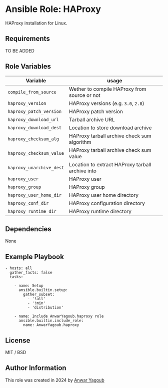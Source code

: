 Ansible Role: HAProxy
=========

HAProxy installation for Linux.

Requirements
------------

TO BE ADDED

Role Variables
--------------

| Variable                 | usage                                            |
| ------------------------ | ------------------------------------------------ |
| `compile_from_source`    | Wether to compile HAProxy from source or not     |
| `haproxy_version`        | HAProxy versions (e.g. `3.0`, `2.8`)             |
| `haproxy_patch_version`  | HAProxy patch version                            |
| `haproxy_download_url`   | Tarball archive URL                              |
| `haproxy_download_dest`  | Location to store download archive               |
| `haproxy_checksum_alg`   | HAProxy tarball archive check sum algorithm      |
| `haproxy_checksum_value` | HAProxy tarball archive check sum value          |
| `haproxy_unarchive_dest` | Location to extract HAProxy tarball archive into |
| `haproxy_user`           | HAProxy user                                     |
| `haproxy_group`          | HAProxy group                                    |
| `haproxy_user_home_dir`  | HAProxy user home directory                      |
| `haproxy_conf_dir`       | HAProxy configuration directory                  |
| `haproxy_runtime_dir`    | HAProxy runtime directory                        |

Dependencies
------------

None

Example Playbook
----------------

    - hosts: all
      gather_facts: false
      tasks:

        - name: Setup
          ansible.builtin.setup:
            gather_subset:
              - '!all'
              - '!min'
              - 'distribution'

        - name: Include AnwarYagoub.haproxy role
          ansible.builtin.include_role:
            name: AnwarYagoub.haproxy

License
-------

MIT / BSD

Author Information
------------------

This role was created in 2024 by [Anwar Yagoub](https://github.com/AnwarYagoub)